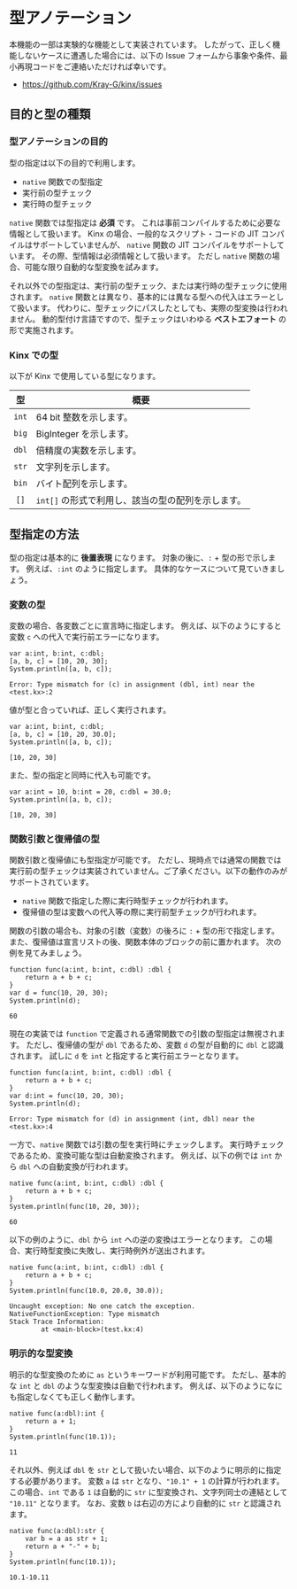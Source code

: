 
# 型アノテーション

本機能の一部は実験的な機能として実装されています。
したがって、正しく機能しないケースに遭遇した場合には、以下の Issue フォームから事象や条件、最小再現コードをご連絡いただければ幸いです。

* https://github.com/Kray-G/kinx/issues

## 目的と型の種類

### 型アノテーションの目的

型の指定は以下の目的で利用します。

* `native` 関数での型指定
* 実行前の型チェック
* 実行時の型チェック

`native` 関数では型指定は **必須** です。
これは事前コンパイルするために必要な情報として扱います。
Kinx の場合、一般的なスクリプト・コードの JIT コンパイルはサポートしていませんが、
`native` 関数の JIT コンパイルをサポートしています。
その際、型情報は必須情報として扱います。
ただし `native` 関数の場合、可能な限り自動的な型変換を試みます。

それ以外での型指定は、実行前の型チェック、または実行時の型チェックに使用されます。
`native` 関数とは異なり、基本的には異なる型への代入はエラーとして扱います。
代わりに、型チェックにパスしたとしても、実際の型変換は行われません。
動的型付け言語ですので、型チェックはいわゆる **ベストエフォート** の形で実施されます。

### Kinx での型

以下が Kinx で使用している型になります。

<context label="Table:KinxTypesInTypeAnnotation"/>
<context caption="型アノテーションで使用される型一覧"/>

|  型   |                        概要                        |
| :---: | -------------------------------------------------- |
| `int` | 64 bit 整数を示します。                            |
| `big` | BigInteger を示します。                            |
| `dbl` | 倍精度の実数を示します。                           |
| `str` | 文字列を示します。                                 |
| `bin` | バイト配列を示します。                             |
| `[]`  | `int[]` の形式で利用し、該当の型の配列を示します。 |

## 型指定の方法

型の指定は基本的に **後置表現** になります。
対象の後に、`:` + 型の形で示します。
例えば、`:int` のように指定します。
具体的なケースについて見ていきましょう。

### 変数の型

変数の場合、各変数ごとに宣言時に指定します。
例えば、以下のようにすると変数 `c` への代入で実行前エラーになります。

```kinx
var a:int, b:int, c:dbl;
[a, b, c] = [10, 20, 30];
System.println([a, b, c]);
```

```console
Error: Type mismatch for (c) in assignment (dbl, int) near the <test.kx>:2
```

値が型と合っていれば、正しく実行されます。

```kinx
var a:int, b:int, c:dbl;
[a, b, c] = [10, 20, 30.0];
System.println([a, b, c]);
```

```console
[10, 20, 30]
```

また、型の指定と同時に代入も可能です。

```kinx
var a:int = 10, b:int = 20, c:dbl = 30.0;
System.println([a, b, c]);
```

```console
[10, 20, 30]
```

### 関数引数と復帰値の型

関数引数と復帰値にも型指定が可能です。
ただし、現時点では通常の関数では実行前の型チェックは実装されていません。ご了承ください。以下の動作のみがサポートされています。

* `native` 関数で指定した際に実行時型チェックが行われます。
* 復帰値の型は変数への代入等の際に実行前型チェックが行われます。

関数の引数の場合も、対象の引数（変数）の後ろに `:` + 型の形で指定します。
また、復帰値は宣言リストの後、関数本体のブロックの前に置かれます。
次の例を見てみましょう。

```kinx
function func(a:int, b:int, c:dbl) :dbl {
    return a + b + c;
}
var d = func(10, 20, 30);
System.println(d);
```

```console
60
```

現在の実装では `function` で定義される通常関数での引数の型指定は無視されます。
ただし、復帰値の型が `dbl` であるため、変数 `d` の型が自動的に `dbl` と認識されます。
試しに `d` を `int` と指定すると実行前エラーとなります。

```kinx
function func(a:int, b:int, c:dbl) :dbl {
    return a + b + c;
}
var d:int = func(10, 20, 30);
System.println(d);
```

```console
Error: Type mismatch for (d) in assignment (int, dbl) near the <test.kx>:4
```

一方で、`native` 関数では引数の型を実行時にチェックします。
実行時チェックであるため、変換可能な型は自動変換されます。
例えば、以下の例では `int` から `dbl` への自動変換が行われます。

```kinx
native func(a:int, b:int, c:dbl) :dbl {
    return a + b + c;
}
System.println(func(10, 20, 30));
```

```console
60
```

以下の例のように、`dbl` から `int` への逆の変換はエラーとなります。
この場合、実行時型変換に失敗し、実行時例外が送出されます。

```kinx
native func(a:int, b:int, c:dbl) :dbl {
    return a + b + c;
}
System.println(func(10.0, 20.0, 30.0));
```

```console
Uncaught exception: No one catch the exception.
NativeFunctionException: Type mismatch
Stack Trace Information:
        at <main-block>(test.kx:4)
```

### 明示的な型変換

明示的な型変換のために `as` というキーワードが利用可能です。
ただし、基本的な `int` と `dbl` のような型変換は自動で行われます。
例えば、以下のようになにも指定しなくても正しく動作します。

```kinx
native func(a:dbl):int {
    return a + 1;
}
System.println(func(10.1));
```

```console
11
```

それ以外、例えば `dbl` を `str` として扱いたい場合、以下のように明示的に指定する必要があります。
変数 `a` は `str` となり、`"10.1" + 1` の計算が行われます。
この場合、`int` である `1` は自動的に `str` に型変換され、文字列同士の連結として `"10.11"` となります。
なお、変数 `b` は右辺の方により自動的に `str` と認識されます。

```kinx
native func(a:dbl):str {
    var b = a as str + 1;
    return a + "-" + b;
}
System.println(func(10.1));
```

```console
10.1-10.11
```




